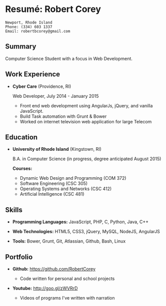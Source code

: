 Resumé: Robert Corey
===============

    Newport, Rhode Island
    Phone: (334) 603 1337  
    Email: robertbcorey@gmail.com

Summary
-------
Computer Science Student with a focus in Web Development. 

Work Experience
---------------

*   **Cyber Care** (Providence, RI)

    Web Developer, July 2014 - January 2015
    - Front end web development using AngularJs, jQuery, and vanilla JavaScript. 
    - Build Task automation with Grunt & Bower
    - Worked on internet television web application for large Telecom

Education
---------

*   **University of Rhode Island** (Kingstown, RI)

    B.A. in Computer Science (in progress, degree anticipated August 2015)

    **Courses:**

    - Dynamic Web Design and Programming (COM 372)
    - Software Engineering (CSC 305)
    - Operating Systems and Networks (CSC 412)
    - Artificial Intelligence (CSC 481)


Skills
------

*   **Programming Languages:** JavaScript, PHP, C, Python, Java, C++

*   **Web Technologies:** HTML5, CSS3, jQuery, MySQL, NodeJS, AngularJS

*   **Tools:** Bower, Grunt, Git, Atlassian, Github, Bash, Linux

Portfolio
---------
*   **Github:** https://github.com/RobertCorey

    - Code written for personal and school projects

*   **Youtube:** http://goo.gl/zWVRrD

    - Videos of programs I've written with narration
